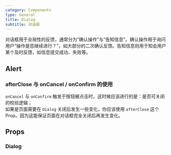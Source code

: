 ```yaml
---
category: Components
type: General
title: Dialog
subtitle: 对话框
---
```


对话框用于全局性的反馈，通常分为“确认操作”与“告知信息”。确认操作用于询问用户“操作是否继续进行？”，如大部分的二次确认反馈。告知信息则用于知会用户某个及时反馈，如信息提交成功、失败等。

## Alert

### afterClose 与 onCancel / onConfirm 的使用

`onCancel` 与 `onConfirm` 触发于按钮被点击时，这时候应该进行的是：是否可关闭的校验逻辑；  
如果是页面需要在 `Dialog` 关闭后发生一些变化，你应该使用 `afterClose` 这个 Prop。因为这能保证页面在对话框完全关闭后再发生变化。

## Props

### Dialog
